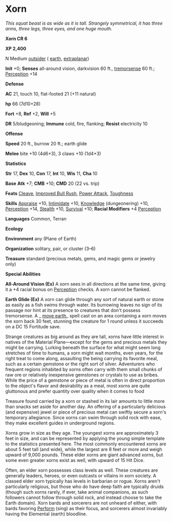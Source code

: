 # Xorn

_This squat beast is as wide as it is tall. Strangely symmetrical, it has three arms, three legs, three eyes, and one huge mouth._

**Xorn CR 6**

**XP 2,400**

N Medium [outsider](creatureTypes#_outsider) ( [earth](creatureTypes#_earth-subtype), [extraplanar](creatureTypes#_extraplanar-subtype))

**Init** +0; **Senses** all-around vision, darkvision 60 ft., [tremorsense](universalMonsterRules#_tremorsense) 60 ft.; [Perception](../skills/perception#_perception) +14

**Defense**

**AC** 21, touch 10, flat-footed 21 (+11 natural)

**hp** 66 (7d10+28)

**Fort** +8, **Ref** +2, **Will** +5

**DR** 5/bludgeoning; **Immune** cold, fire, flanking; **Resist** electricity 10

**Offense**

**Speed** 20 ft., burrow 20 ft.; earth glide

**Melee** bite +10 (4d6+3), 3 claws +10 (1d4+3)

**Statistics**

**Str** 17, **Dex** 10, **Con** 17, **Int** 10, **Wis** 11, **Cha** 10

**Base**  **Atk** +7; **CMB** +10; **CMD** 20 (22 vs. trip)

**Feats** [Cleave](../feats#_cleave), [Improved Bull Rush](../feats#_improved-bull-rush), [Power Attack](../feats#_power-attack), [Toughness](../feats#_toughness)

**Skills** [Appraise](../skills/appraise#_appraise) +10, [Intimidate](../skills/intimidate#_intimidate) +10, [Knowledge](../skills/knowledge#_knowledge) (dungeonering) +10, [Perception](../skills/perception#_perception) +14, [Stealth](../skills/stealth#_stealth) +10, [Survival](../skills/survival#_survival) +10; **Racial Modifiers** +4 [Perception](../skills/perception#_perception)

**Languages** Common, Terran

**Ecology**

**Environment** any (Plane of Earth)

**Organization** solitary, pair, or cluster (3–6)

**Treasure** standard (precious metals, gems, and magic gems or jewelry only)

**Special Abilities**

**All-Around Vision (Ex)** A xorn sees in all directions at the same time, giving it a +4 racial bonus on [Perception](../skills/perception#_perception) checks. A xorn cannot be flanked.

**Earth Glide (Ex)** A xorn can glide through any sort of natural earth or stone as easily as a fish swims through water. Its burrowing leaves no sign of its passage nor hint at its presence to creatures that don't possess tremorsense. A _ [move earth](../spells/moveEarth#_move-earth)_ spell cast on an area containing a xorn moves the xorn back 30 feet, stunning the creature for 1 round unless it succeeds on a DC 15 Fortitude save.

Strange creatures as big around as they are tall, xorns have little interest in natives of the Material Plane—except for the gems and precious metals they might be carrying. Lurking beneath the surface for what might seem long stretches of time to humans, a xorn might wait months, even years, for the right treat to come along, assaulting the being carrying its favorite meal, such as a certain gemstone or the right sort of silver. Adventurers who frequent regions inhabited by xorns often carry with them small chunks of raw ore or relatively inexpensive gemstones or crystals to use as bribes. While the price of a gemstone or piece of metal is often in direct proportion to the object's flavor and desirability as a meal, most xorns are quite gluttonous and prefer quantity over quality when it comes to food

Treasure found carried by a xorn or stashed in its lair amounts to little more than snacks set aside for another day. An offering of a particularly delicious (and expensive) jewel or piece of precious metal can swiftly secure a xorn's temporary allegiance. Since xorns can swim through solid rock with ease, they make excellent guides in underground regions.

Xorns grow in size as they age. The youngest xorns are approximately 3 feet in size, and can be represented by applying the young simple template to the statistics presented here. The most commonly encountered xorns are about 5 feet tall (and wide), while the largest are 8 feet or more and weigh upward of 9,000 pounds. These elder xorns are giant advanced xorns, but some even greater xorns exist as well, with upward of 15 Hit Dice.

Often, an elder xorn possesses class levels as well. These creatures are generally leaders, heroes, or even outcasts or villains in xorn society. A classed elder xorn typically has levels in barbarian or rogue. Xorns aren't particularly religious, but those who do have deep faith are typically druids (though such xorns rarely, if ever, take animal companions, as such followers cannot follow through solid rock, and instead choose to take the Earth domain). Xorn bards and sorcerers are not unheard of either, with bards favoring [Perform](../skills/perform#_perform) (sing) as their focus, and sorcerers almost invariably having the Elemental (earth) bloodline.

